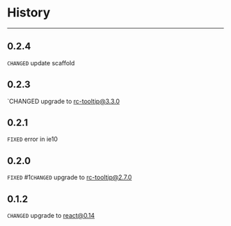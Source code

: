 History
=======

---

0.2.4
-----

`CHANGED` update scaffold

0.2.3
-----

`CHANGED upgrade to rc-tooltip@3.3.0

0.2.1
-----

`FIXED` error in ie10

0.2.0
-----

`FIXED` #1`CHANGED` upgrade to rc-tooltip@2.7.0

0.1.2
-----

`CHANGED` upgrade to react@0.14
